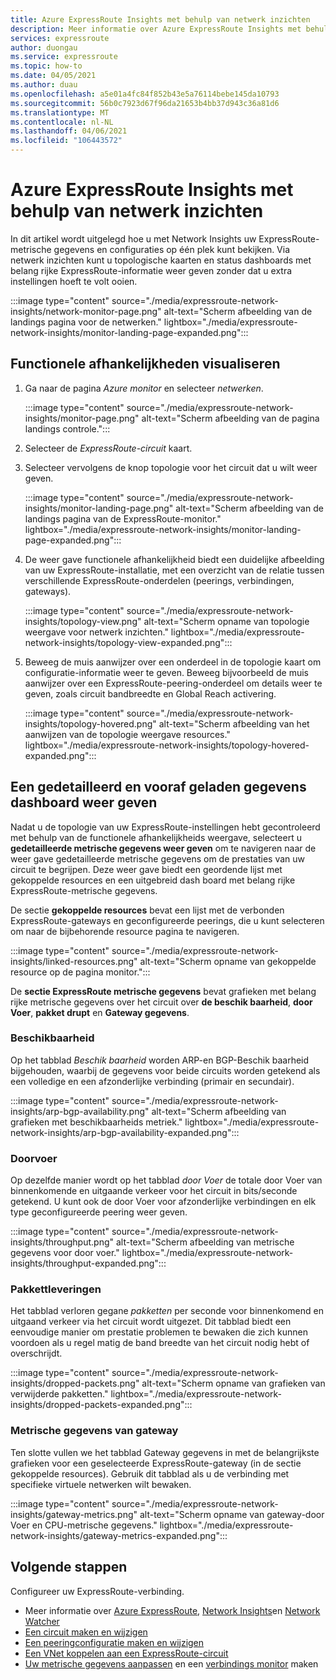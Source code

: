 ```yaml
---
title: Azure ExpressRoute Insights met behulp van netwerk inzichten
description: Meer informatie over Azure ExpressRoute Insights met behulp van netwerk inzichten.
services: expressroute
author: duongau
ms.service: expressroute
ms.topic: how-to
ms.date: 04/05/2021
ms.author: duau
ms.openlocfilehash: a5e01a4fc84f852b43e5a76114bebe145da10793
ms.sourcegitcommit: 56b0c7923d67f96da21653b4bb37d943c36a81d6
ms.translationtype: MT
ms.contentlocale: nl-NL
ms.lasthandoff: 04/06/2021
ms.locfileid: "106443572"
---
```

# <a name="azure-expressroute-insights-using-network-insights"></a>Azure ExpressRoute Insights met behulp van netwerk inzichten

In dit artikel wordt uitgelegd hoe u met Network Insights uw ExpressRoute-metrische gegevens en configuraties op één plek kunt bekijken. Via netwerk inzichten kunt u topologische kaarten en status dashboards met belang rijke ExpressRoute-informatie weer geven zonder dat u extra instellingen hoeft te volt ooien.

:::image type="content" source="./media/expressroute-network-insights/network-monitor-page.png" alt-text="Scherm afbeelding van de landings pagina voor de netwerken." lightbox="./media/expressroute-network-insights/monitor-landing-page-expanded.png":::

## <a name="visualize-functional-dependencies"></a>Functionele afhankelijkheden visualiseren

1. Ga naar de pagina *Azure monitor* en selecteer *netwerken*.

    :::image type="content" source="./media/expressroute-network-insights/monitor-page.png" alt-text="Scherm afbeelding van de pagina landings controle.":::

1. Selecteer de *ExpressRoute-circuit* kaart. 

1. Selecteer vervolgens de knop topologie voor het circuit dat u wilt weer geven.

   :::image type="content" source="./media/expressroute-network-insights/monitor-landing-page.png" alt-text="Scherm afbeelding van de landings pagina van de ExpressRoute-monitor." lightbox="./media/expressroute-network-insights/monitor-landing-page-expanded.png"::: 

1. De weer gave functionele afhankelijkheid biedt een duidelijke afbeelding van uw ExpressRoute-installatie, met een overzicht van de relatie tussen verschillende ExpressRoute-onderdelen (peerings, verbindingen, gateways).

    :::image type="content" source="./media/expressroute-network-insights/topology-view.png" alt-text="Scherm opname van topologie weergave voor netwerk inzichten." lightbox="./media/expressroute-network-insights/topology-view-expanded.png":::

1. Beweeg de muis aanwijzer over een onderdeel in de topologie kaart om configuratie-informatie weer te geven. Beweeg bijvoorbeeld de muis aanwijzer over een ExpressRoute-peering-onderdeel om details weer te geven, zoals circuit bandbreedte en Global Reach activering.

    :::image type="content" source="./media/expressroute-network-insights/topology-hovered.png" alt-text="Scherm afbeelding van het aanwijzen van de topologie weergave resources." lightbox="./media/expressroute-network-insights/topology-hovered-expanded.png":::

## <a name="view-a-detailed-and-pre-loaded-metrics-dashboard"></a>Een gedetailleerd en vooraf geladen gegevens dashboard weer geven

Nadat u de topologie van uw ExpressRoute-instellingen hebt gecontroleerd met behulp van de functionele afhankelijkheids weergave, selecteert u **gedetailleerde metrische gegevens weer geven** om te navigeren naar de weer gave gedetailleerde metrische gegevens om de prestaties van uw circuit te begrijpen. Deze weer gave biedt een geordende lijst met gekoppelde resources en een uitgebreid dash board met belang rijke ExpressRoute-metrische gegevens.

De sectie **gekoppelde resources** bevat een lijst met de verbonden ExpressRoute-gateways en geconfigureerde peerings, die u kunt selecteren om naar de bijbehorende resource pagina te navigeren.

:::image type="content" source="./media/expressroute-network-insights/linked-resources.png" alt-text="Scherm opname van gekoppelde resource op de pagina monitor.":::


De **sectie ExpressRoute metrische gegevens** bevat grafieken met belang rijke metrische gegevens over het circuit over **de beschik baarheid**, **door Voer**, **pakket drupt** en **Gateway gegevens**.

### <a name="availability"></a>Beschikbaarheid

Op het tabblad *Beschik baarheid* worden ARP-en BGP-Beschik baarheid bijgehouden, waarbij de gegevens voor beide circuits worden getekend als een volledige en een afzonderlijke verbinding (primair en secundair). 

:::image type="content" source="./media/expressroute-network-insights/arp-bgp-availability.png" alt-text="Scherm afbeelding van grafieken met beschikbaarheids metriek." lightbox="./media/expressroute-network-insights/arp-bgp-availability-expanded.png":::

### <a name="throughput"></a>Doorvoer

Op dezelfde manier wordt op het tabblad *door Voer* de totale door Voer van binnenkomende en uitgaande verkeer voor het circuit in bits/seconde getekend. U kunt ook de door Voer voor afzonderlijke verbindingen en elk type geconfigureerde peering weer geven.

:::image type="content" source="./media/expressroute-network-insights/throughput.png" alt-text="Scherm afbeelding van metrische gegevens voor door voer." lightbox="./media/expressroute-network-insights/throughput-expanded.png":::

### <a name="packet-drops"></a>Pakkettleveringen

Het tabblad verloren gegane *pakketten* per seconde voor binnenkomend en uitgaand verkeer via het circuit wordt uitgezet. Dit tabblad biedt een eenvoudige manier om prestatie problemen te bewaken die zich kunnen voordoen als u regel matig de band breedte van het circuit nodig hebt of overschrijdt.

:::image type="content" source="./media/expressroute-network-insights/dropped-packets.png" alt-text="Scherm opname van grafieken van verwijderde pakketten." lightbox="./media/expressroute-network-insights/dropped-packets-expanded.png":::

### <a name="gateway-metrics"></a>Metrische gegevens van gateway

Ten slotte vullen we het tabblad Gateway gegevens in met de belangrijkste grafieken voor een geselecteerde ExpressRoute-gateway (in de sectie gekoppelde resources). Gebruik dit tabblad als u de verbinding met specifieke virtuele netwerken wilt bewaken.

:::image type="content" source="./media/expressroute-network-insights/gateway-metrics.png" alt-text="Scherm opname van gateway-door Voer en CPU-metrische gegevens." lightbox="./media/expressroute-network-insights/gateway-metrics-expanded.png":::

## <a name="next-steps"></a>Volgende stappen

Configureer uw ExpressRoute-verbinding.
  
* Meer informatie over [Azure ExpressRoute](expressroute-introduction.md), [Network Insights](../azure-monitor/insights/network-insights-overview.md)en [Network Watcher](../network-watcher/network-watcher-monitoring-overview.md)
* [Een circuit maken en wijzigen](expressroute-howto-circuit-arm.md)
* [Een peeringconfiguratie maken en wijzigen](expressroute-howto-routing-arm.md)
* [Een VNet koppelen aan een ExpressRoute-circuit](expressroute-howto-linkvnet-arm.md)
* [Uw metrische gegevens aanpassen](expressroute-monitoring-metrics-alerts.md) en een [verbindings monitor](../network-watcher/connection-monitor-overview.md) maken
